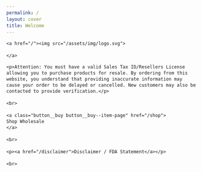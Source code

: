 ```yaml
---
permalink: /
layout: cover
title: Welcome
---
```


<div class="cover-home">

  <div class="masthead">

    <a href="/"><img src="/assets/img/logo.svg">

    </a>

  </div>

  <div class="cover-home__description">

    <p>Attention: You must have a valid Sales Tax ID/Resellers License allowing you to purchase products for resale. By ordering from this website, you understand that providing inaccurate information may cause your order to be delayed or cancelled. New customers may also be contacted to provide verification.</p>

    <br>

    <a class="button__buy button__buy--item-page" href="/shop">
    Shop Wholesale
    </a>

    <br>

    <p><a href="/disclaimer">Disclaimer / FDA Statement</a></p>

    <br>

  </div>

</div>
